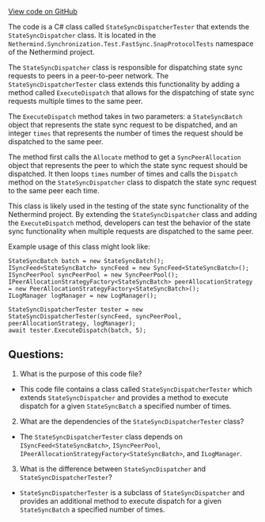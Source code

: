 [View code on GitHub](https://github.com/NethermindEth/nethermind/src/Nethermind/Nethermind.Synchronization.Test/FastSync/SnapProtocolTests/StateSyncDispatcherTester.cs)

The code is a C# class called `StateSyncDispatcherTester` that extends the `StateSyncDispatcher` class. It is located in the `Nethermind.Synchronization.Test.FastSync.SnapProtocolTests` namespace of the Nethermind project. 

The `StateSyncDispatcher` class is responsible for dispatching state sync requests to peers in a peer-to-peer network. The `StateSyncDispatcherTester` class extends this functionality by adding a method called `ExecuteDispatch` that allows for the dispatching of state sync requests multiple times to the same peer. 

The `ExecuteDispatch` method takes in two parameters: a `StateSyncBatch` object that represents the state sync request to be dispatched, and an integer `times` that represents the number of times the request should be dispatched to the same peer. 

The method first calls the `Allocate` method to get a `SyncPeerAllocation` object that represents the peer to which the state sync request should be dispatched. It then loops `times` number of times and calls the `Dispatch` method on the `StateSyncDispatcher` class to dispatch the state sync request to the same peer each time. 

This class is likely used in the testing of the state sync functionality of the Nethermind project. By extending the `StateSyncDispatcher` class and adding the `ExecuteDispatch` method, developers can test the behavior of the state sync functionality when multiple requests are dispatched to the same peer. 

Example usage of this class might look like:

```
StateSyncBatch batch = new StateSyncBatch();
ISyncFeed<StateSyncBatch> syncFeed = new SyncFeed<StateSyncBatch>();
ISyncPeerPool syncPeerPool = new SyncPeerPool();
IPeerAllocationStrategyFactory<StateSyncBatch> peerAllocationStrategy = new PeerAllocationStrategyFactory<StateSyncBatch>();
ILogManager logManager = new LogManager();

StateSyncDispatcherTester tester = new StateSyncDispatcherTester(syncFeed, syncPeerPool, peerAllocationStrategy, logManager);
await tester.ExecuteDispatch(batch, 5);
```
## Questions: 
 1. What is the purpose of this code file?
- This code file contains a class called `StateSyncDispatcherTester` which extends `StateSyncDispatcher` and provides a method to execute dispatch for a given `StateSyncBatch` a specified number of times.

2. What are the dependencies of the `StateSyncDispatcherTester` class?
- The `StateSyncDispatcherTester` class depends on `ISyncFeed<StateSyncBatch>`, `ISyncPeerPool`, `IPeerAllocationStrategyFactory<StateSyncBatch>`, and `ILogManager`.

3. What is the difference between `StateSyncDispatcher` and `StateSyncDispatcherTester`?
- `StateSyncDispatcherTester` is a subclass of `StateSyncDispatcher` and provides an additional method to execute dispatch for a given `StateSyncBatch` a specified number of times.